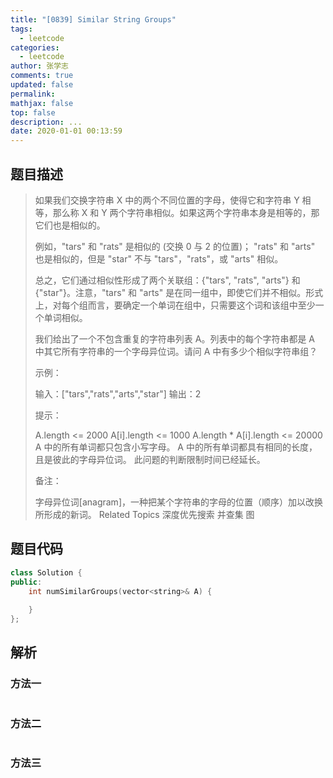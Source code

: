 ```yaml
---
title: "[0839] Similar String Groups"
tags:
  - leetcode
categories:
  - leetcode
author: 张学志
comments: true
updated: false
permalink:
mathjax: false
top: false
description: ...
date: 2020-01-01 00:13:59
---
```


## 题目描述

> 如果我们交换字符串 X 中的两个不同位置的字母，使得它和字符串 Y 相等，那么称 X 和 Y 两个字符串相似。如果这两个字符串本身是相等的，那它们也是相似的。 
> 
> 例如，"tars" 和 "rats" 是相似的 (交换 0 与 2 的位置)； "rats" 和 "arts" 也是相似的，但是 "star" 不与 "tars"，"rats"，或 "arts" 相似。 
> 
> 总之，它们通过相似性形成了两个关联组：{"tars", "rats", "arts"} 和 {"star"}。注意，"tars" 和 "arts" 是在同一组中，即使它们并不相似。形式上，对每个组而言，要确定一个单词在组中，只需要这个词和该组中至少一个单词相似。 
> 
> 我们给出了一个不包含重复的字符串列表 A。列表中的每个字符串都是 A 中其它所有字符串的一个字母异位词。请问 A 中有多少个相似字符串组？ 
> 
> 
> 
> 示例： 
> 
> 输入：["tars","rats","arts","star"]
> 输出：2 
> 
> 
> 
> 提示： 
> 
> 
> A.length <= 2000 
> A[i].length <= 1000 
> A.length * A[i].length <= 20000 
> A 中的所有单词都只包含小写字母。 
> A 中的所有单词都具有相同的长度，且是彼此的字母异位词。 
> 此问题的判断限制时间已经延长。 
> 
> 
> 
> 
> 备注： 
> 
> 字母异位词[anagram]，一种把某个字符串的字母的位置（顺序）加以改换所形成的新词。 
> Related Topics 深度优先搜索 并查集 图

## 题目代码

```cpp
class Solution {
public:
    int numSimilarGroups(vector<string>& A) {
        
    }
};
```

## 解析

### 方法一

```cpp

```

### 方法二

```cpp

```

### 方法三

```cpp

```


